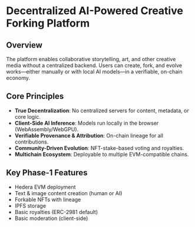 
# Decentralized AI-Powered Creative Forking Platform

## Overview
The platform enables collaborative storytelling, art, and other creative media without a centralized backend. Users can create, fork, and evolve works—either manually or with local AI models—in a verifiable, on-chain economy.

## Core Principles
- **True Decentralization**: No centralized servers for content, metadata, or core logic.
- **Client-Side AI Inference**: Models run locally in the browser (WebAssembly/WebGPU).
- **Verifiable Provenance & Attribution**: On-chain lineage for all contributions.
- **Community-Driven Evolution**: NFT-stake-based voting and royalties.
- **Multichain Ecosystem**: Deployable to multiple EVM-compatible chains.

## Key Phase-1 Features
- Hedera EVM deployment
- Text & image content creation (human or AI)
- Forkable NFTs with lineage
- IPFS storage
- Basic royalties (ERC-2981 default)
- Basic moderation (client-side)
